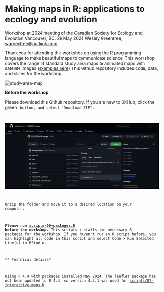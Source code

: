 # Making maps in R: applications to ecology and evolution

Workshop at 2024 meeting of the Canadian Society for Ecology and Evolution
Vancouver, BC. 26 May 2024
Wesley Greentree, wgreentree@outlook.com

Thank you for attending this workshop on using the R programming language to make beautiful maps to communicate science! This workshop covers the range of standard study area maps to animated maps with satellite images ([examples here](https://wesleygreentree.github.io/animations/)) This Github repository includes code, data, and slides for the workshop.

![study-area-map](figures/study-area-with-inset.PNG)

**Before the workshop**

Please download this Github repository. If you are new to GitHub,
click the green <code> button, and select "Download ZIP".

![github](figures/screenshots-for-readme/github-screenshot.png)

Unzip the folder and move it to a desired location on your computer.

**Please run [scripts/00-packages.R](https://github.com/wesleygreentree/CSEE2024-R-maps/blob/main/scripts/00-packages.R) before the workshop.** This scripts installs the necessary R packages for the workshop. 
If you haven't run an R script before, you can highlight all code in this script and select Code > Run Selected Line(s) in RStudio.


** Technical details*

Using R 4.4 with packages installed May 2024. 
The leaflet package has not been updated to R 4.4, so version 4.3.1 was used for [scripts/07-interactive-maps.R](https://github.com/wesleygreentree/CSEE2024-R-maps/blob/main/scripts/07-interactive-maps.R).